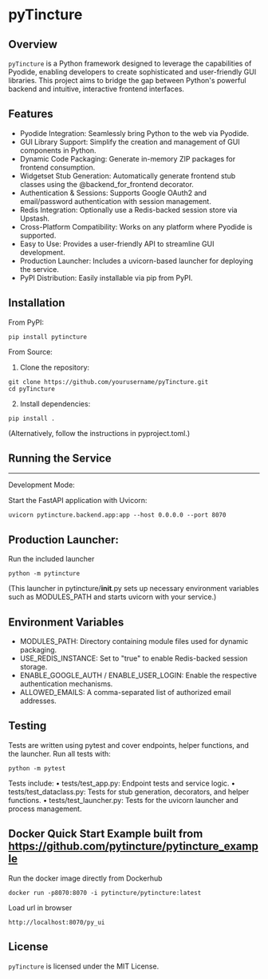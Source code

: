 # pyTincture

## Overview
`pyTincture` is a Python framework designed to leverage the capabilities of Pyodide, enabling developers to create sophisticated and user-friendly GUI libraries. This project aims to bridge the gap between Python's powerful backend and intuitive, interactive frontend interfaces.

## Features
- Pyodide Integration: Seamlessly bring Python to the web via Pyodide.
- GUI Library Support: Simplify the creation and management of GUI components in Python.
- Dynamic Code Packaging: Generate in-memory ZIP packages for frontend consumption.
- Widgetset Stub Generation: Automatically generate frontend stub classes using the @backend_for_frontend decorator.
- Authentication & Sessions: Supports Google OAuth2 and email/password authentication with session management.
- Redis Integration: Optionally use a Redis-backed session store via Upstash.
- Cross-Platform Compatibility: Works on any platform where Pyodide is supported.
- Easy to Use: Provides a user-friendly API to streamline GUI development.
- Production Launcher: Includes a uvicorn-based launcher for deploying the service.
- PyPI Distribution: Easily installable via pip from PyPI.

## Installation

From PyPI:
~~~
pip install pytincture
~~~

From Source:
  1. Clone the repository:
~~~
git clone https://github.com/yourusername/pyTincture.git
cd pyTincture
~~~

  2. Install dependencies:
~~~
pip install .
~~~
   (Alternatively, follow the instructions in pyproject.toml.)

## Running the Service
-------------------
Development Mode:

  Start the FastAPI application with Uvicorn:
~~~
uvicorn pytincture.backend.app:app --host 0.0.0.0 --port 8070
~~~

## Production Launcher:

  Run the included launcher
~~~
python -m pytincture
~~~
  (This launcher in pytincture/__init__.py sets up necessary environment variables such as MODULES_PATH and starts uvicorn with your service.)

## Environment Variables
- MODULES_PATH: Directory containing module files used for dynamic packaging.
- USE_REDIS_INSTANCE: Set to "true" to enable Redis-backed session storage.
- ENABLE_GOOGLE_AUTH / ENABLE_USER_LOGIN: Enable the respective authentication mechanisms.
- ALLOWED_EMAILS: A comma-separated list of authorized email addresses.

## Testing

Tests are written using pytest and cover endpoints, helper functions, and the launcher.
Run all tests with:
~~~
python -m pytest
~~~

Tests include:
  • tests/test_app.py: Endpoint tests and service logic.
  • tests/test_dataclass.py: Tests for stub generation, decorators, and helper functions.
  • tests/test_launcher.py: Tests for the uvicorn launcher and process management.


## Docker Quick Start Example built from https://github.com/pytincture/pytincture_example
  Run the docker image directly from Dockerhub
~~~
docker run -p8070:8070 -i pytincture/pytincture:latest
~~~
Load url in browser
~~~
http://localhost:8070/py_ui
~~~


## License
`pyTincture` is licensed under the MIT License.


